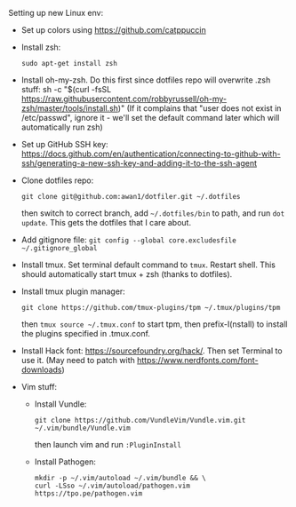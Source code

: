 Setting up new Linux env:

- Set up colors using https://github.com/catppuccin
- Install zsh:

      sudo apt-get install zsh

- Install oh-my-zsh. Do this first since dotfiles repo will overwrite .zsh
  stuff:
      sh -c "$(curl -fsSL https://raw.githubusercontent.com/robbyrussell/oh-my-zsh/master/tools/install.sh)"
  (If it complains that "user does not exist in /etc/passwd", ignore it - we'll
  set the default command later which will automatically run zsh)
- Set up GitHub SSH key: https://docs.github.com/en/authentication/connecting-to-github-with-ssh/generating-a-new-ssh-key-and-adding-it-to-the-ssh-agent
- Clone dotfiles repo:

      git clone git@github.com:awan1/dotfiler.git ~/.dotfiles

  then switch to correct branch, add `~/.dotfiles/bin` to path, and run
  `dot update`.
  This gets the dotfiles that I care about.
- Add gitignore file: `git config --global core.excludesfile ~/.gitignore_global`
- Install tmux. Set terminal default command to `tmux`. Restart shell.
  This should automatically start tmux + zsh (thanks to dotfiles).

- Install tmux plugin manager:

      git clone https://github.com/tmux-plugins/tpm ~/.tmux/plugins/tpm

  then `tmux source ~/.tmux.conf` to start tpm,
  then prefix-I(nstall) to install the plugins specified in .tmux.conf.
- Install Hack font: https://sourcefoundry.org/hack/. Then set Terminal to use
  it. (May need to patch with https://www.nerdfonts.com/font-downloads)
- Vim stuff:
  - Install Vundle:

        git clone https://github.com/VundleVim/Vundle.vim.git ~/.vim/bundle/Vundle.vim

    then launch vim and run `:PluginInstall`
  - Install Pathogen:

        mkdir -p ~/.vim/autoload ~/.vim/bundle && \
        curl -LSso ~/.vim/autoload/pathogen.vim https://tpo.pe/pathogen.vim

